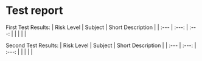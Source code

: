 # Test report


First Test Results:
| Risk Level | Subject | Short Description |
| :---         |     :---:      |     :---:      |
|  | |  |

Second Test Results:
| Risk Level | Subject | Short Description |
| :---         |     :---:      |     :---:      |
|  |  |  |
